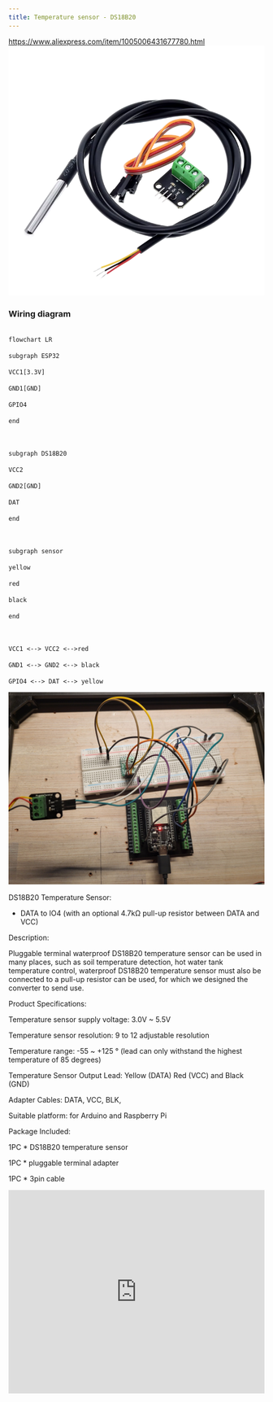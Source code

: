 ```yaml
---
title: Temperature sensor - DS18B20
---
```

https://www.aliexpress.com/item/1005006431677780.html
![](../../img/Screenshot%202024-11-09%20at%2019.24.02.png)

### Wiring diagram
  
```mermaid

flowchart LR

subgraph ESP32

VCC1[3.3V]

GND1[GND]

GPIO4

end

  

subgraph DS18B20

VCC2

GND2[GND]

DAT

end

  

subgraph sensor

yellow

red

black

end

  

VCC1 <--> VCC2 <-->red

GND1 <--> GND2 <--> black

GPIO4 <--> DAT <--> yellow

```

![](img/20241230_192826.jpg)


DS18B20 Temperature Sensor:
- DATA to IO4 (with an optional 4.7kΩ pull-up resistor between DATA and VCC)


Description:

Pluggable terminal waterproof DS18B20 temperature sensor can be used in many places, such as soil temperature detection, hot water tank temperature control, waterproof DS18B20 temperature sensor must also be connected to a pull-up resistor can be used, for which we designed the converter to send use.

Product Specifications:

Temperature sensor supply voltage: 3.0V ~ 5.5V

Temperature sensor resolution: 9 to 12 adjustable resolution

Temperature range: -55 ~ +125 ° (lead can only withstand the highest temperature of 85 degrees)

Temperature Sensor Output Lead: Yellow (DATA) Red (VCC) and Black (GND)

Adapter Cables: DATA, VCC, BLK,

Suitable platform: for Arduino and Raspberry Pi

Package Included:

1PC * DS18B20 temperature sensor

1PC * pluggable terminal adapter

1PC * 3pin cable


<iframe width="100%" height="400" src="https://www.youtube.com/embed/iee3QBuVx6M" title="ESP32 &amp; DS18B20 thermometer - simple projects with Arduino and ESP32" frameborder="0" allow="accelerometer; autoplay; clipboard-write; encrypted-media; gyroscope; picture-in-picture; web-share" referrerpolicy="strict-origin-when-cross-origin" allowfullscreen></iframe>